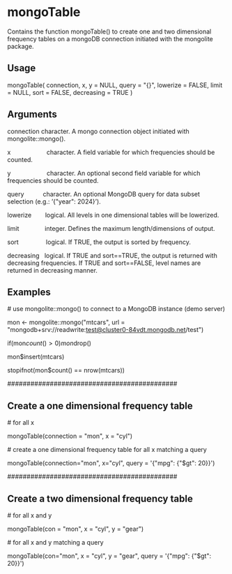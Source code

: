 # mongoTable

Contains the function mongoTable() to create one and two dimensional frequency tables on a mongoDB connection initiated with the mongolite package.

## Usage
mongoTable(
connection,
x,
y = NULL,
query = "{}",
lowerize = FALSE,
limit = NULL,
sort = FALSE,
decreasing = TRUE
)

## Arguments
connection   character. A mongo connection object initiated with mongolite::mongo().

x       &nbsp;&nbsp;&nbsp;&nbsp;&nbsp;&nbsp;&nbsp;&nbsp;&nbsp;&nbsp;&nbsp;&nbsp;&nbsp;&nbsp;&nbsp;&nbsp;&nbsp;&nbsp;&nbsp;       character. A field variable for which frequencies should be counted.

y       &nbsp;&nbsp;&nbsp;&nbsp;&nbsp;&nbsp;&nbsp;&nbsp;&nbsp;&nbsp;&nbsp;&nbsp;&nbsp;&nbsp;&nbsp;&nbsp;&nbsp;&nbsp;&nbsp;       character. An optional second field variable for which frequencies should be counted.

query    &nbsp;&nbsp;&nbsp;&nbsp;&nbsp;&nbsp;&nbsp;&nbsp;&nbsp;      character. An optional MongoDB query for data subset selection (e.g.: ’{\"year\": 2024}’).

lowerize &nbsp;&nbsp;&nbsp;&nbsp;&nbsp;&nbsp;    logical. All levels in one dimensional tables will be lowerized.

limit  &nbsp;&nbsp;&nbsp;&nbsp;&nbsp;&nbsp;&nbsp;&nbsp;&nbsp;&nbsp;&nbsp;&nbsp;&nbsp;    integer. Defines the maximum length/dimensions of output.

sort     &nbsp;&nbsp;&nbsp;&nbsp;&nbsp;&nbsp;&nbsp;&nbsp;&nbsp;&nbsp;&nbsp;&nbsp;&nbsp;&nbsp;    logical. If TRUE, the output is sorted by frequency.

decreasing  &nbsp; logical. If TRUE and sort==TRUE, the output is returned with decreasing frequencies. If TRUE and sort==FALSE, level names are returned in decreasing manner.

## Examples
\# use mongolite::mongo() to connect to a MongoDB instance (demo server)

mon <- mongolite::mongo("mtcars", url = "mongodb+srv://readwrite:test@cluster0-84vdt.mongodb.net/test")

if(mon$count() > 0) mon$drop()

mon$insert(mtcars)

stopifnot(mon$count() == nrow(mtcars))

############################################
## Create a one dimensional frequency table
\# for all x

mongoTable(connection = "mon", x = "cyl")

\# create a one dimensional frequency table for all x matching a query

mongoTable(connection="mon", x="cyl", query = '{\"mpg\": {\"$gt": 20}}')

############################################
## Create a two dimensional frequency table
\# for all x and y

mongoTable(con = "mon", x = "cyl", y = "gear")

\# for all x and y matching a query

mongoTable(con="mon", x = "cyl", y = "gear", query = '{\"mpg\": {\"$gt": 20}}')
